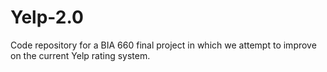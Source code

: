 # Yelp-2.0
Code repository for a BIA 660 final project in which we attempt to improve on the current Yelp rating system.
